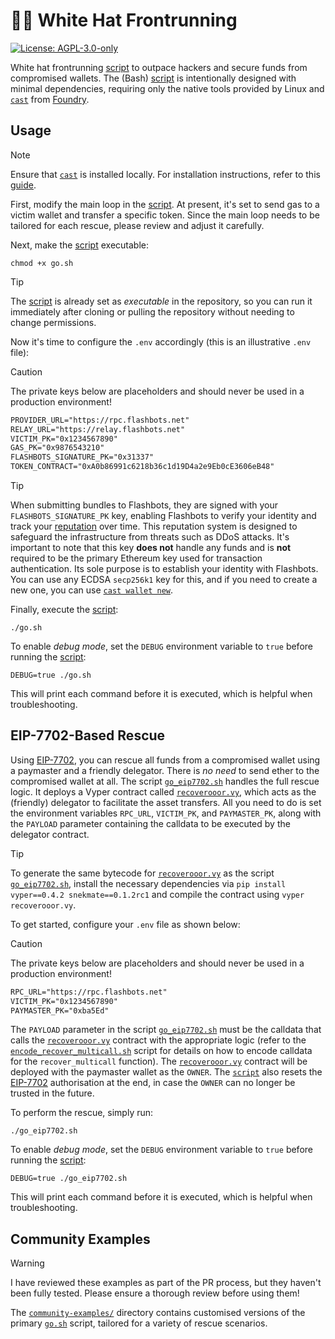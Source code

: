 # 🥷🏽 White Hat Frontrunning

[![License: AGPL-3.0-only](https://img.shields.io/badge/License-AGPL--3.0--only-blue)](https://www.gnu.org/licenses/agpl-3.0)

White hat frontrunning [script](./go.sh) to outpace hackers and secure funds from compromised wallets. The (Bash) [script](./go.sh) is intentionally designed with minimal dependencies, requiring only the native tools provided by Linux and [`cast`](https://github.com/foundry-rs/foundry/tree/master/crates/cast) from [Foundry](https://github.com/foundry-rs/foundry).

## Usage

> [!NOTE]
> Ensure that [`cast`](https://github.com/foundry-rs/foundry/tree/master/crates/cast) is installed locally. For installation instructions, refer to this [guide](https://book.getfoundry.sh/introduction/installation/).

First, modify the main loop in the [script](./go.sh). At present, it's set to send gas to a victim wallet and transfer a specific token. Since the main loop needs to be tailored for each rescue, please review and adjust it carefully.

Next, make the [script](./go.sh) executable:

```console
chmod +x go.sh
```

> [!TIP]
> The [script](./go.sh) is already set as _executable_ in the repository, so you can run it immediately after cloning or pulling the repository without needing to change permissions.

Now it's time to configure the `.env` accordingly (this is an illustrative `.env` file):

> [!CAUTION]
> The private keys below are placeholders and should never be used in a production environment!

```txt
PROVIDER_URL="https://rpc.flashbots.net"
RELAY_URL="https://relay.flashbots.net"
VICTIM_PK="0x1234567890"
GAS_PK="0x9876543210"
FLASHBOTS_SIGNATURE_PK="0x31337"
TOKEN_CONTRACT="0xA0b86991c6218b36c1d19D4a2e9Eb0cE3606eB48"
```

> [!TIP]
> When submitting bundles to Flashbots, they are signed with your `FLASHBOTS_SIGNATURE_PK` key, enabling Flashbots to verify your identity and track your [reputation](https://docs.flashbots.net/flashbots-auction/advanced/reputation) over time. This reputation system is designed to safeguard the infrastructure from threats such as DDoS attacks. It's important to note that this key **does not** handle any funds and is **not** required to be the primary Ethereum key used for transaction authentication. Its sole purpose is to establish your identity with Flashbots. You can use any ECDSA `secp256k1` key for this, and if you need to create a new one, you can use [`cast wallet new`](https://book.getfoundry.sh/cast/reference/cast-wallet-new/).

Finally, execute the [script](./go.sh):

```console
./go.sh
```

To enable _debug mode_, set the `DEBUG` environment variable to `true` before running the [script](./go.sh):

```console
DEBUG=true ./go.sh
```

This will print each command before it is executed, which is helpful when troubleshooting.

## EIP-7702-Based Rescue

Using [EIP-7702](https://eips.ethereum.org/EIPS/eip-7702), you can rescue all funds from a compromised wallet using a paymaster and a friendly delegator. There is _no need_ to send ether to the compromised wallet at all. The script [`go_eip7702.sh`](./go_eip7702.sh) handles the full rescue logic. It deploys a Vyper contract called [`recoverooor.vy`](./recoverooor.vy), which acts as the (friendly) delegator to facilitate the asset transfers. All you need to do is set the environment variables `RPC_URL`, `VICTIM_PK`, and `PAYMASTER_PK`, along with the `PAYLOAD` parameter containing the calldata to be executed by the delegator contract.

> [!TIP]
> To generate the same bytecode for [`recoverooor.vy`](./recoverooor.vy) as the script [`go_eip7702.sh`](./go_eip7702.sh), install the necessary dependencies via `pip install vyper==0.4.2 snekmate==0.1.2rc1` and compile the contract using `vyper recoverooor.vy`.

To get started, configure your `.env` file as shown below:

> [!CAUTION]
> The private keys below are placeholders and should never be used in a production environment!

```txt
RPC_URL="https://rpc.flashbots.net"
VICTIM_PK="0x1234567890"
PAYMASTER_PK="0xba5Ed"
```

The `PAYLOAD` parameter in the script [`go_eip7702.sh`](./go_eip7702.sh) must be the calldata that calls the [`recoverooor.vy`](./recoverooor.vy) contract with the appropriate logic (refer to the [`encode_recover_multicall.sh`](./encode_recover_multicall.sh) script for details on how to encode calldata for the `recover_multicall` function). The [`recoverooor.vy`](./recoverooor.vy) contract will be deployed with the paymaster wallet as the `OWNER`. The [`script`](./go_eip7702.sh) also resets the [EIP-7702](https://eips.ethereum.org/EIPS/eip-7702) authorisation at the end, in case the `OWNER` can no longer be trusted in the future.

To perform the rescue, simply run:

```console
./go_eip7702.sh
```

To enable _debug mode_, set the `DEBUG` environment variable to `true` before running the [script](./go_eip7702.sh):

```console
DEBUG=true ./go_eip7702.sh
```

This will print each command before it is executed, which is helpful when troubleshooting.

## Community Examples

> [!WARNING]
> I have reviewed these examples as part of the PR process, but they haven't been fully tested. Please ensure a thorough review before using them!

The [`community-examples/`](./community-examples/) directory contains customised versions of the primary [`go.sh`](./go.sh) script, tailored for a variety of rescue scenarios.
